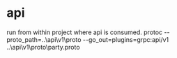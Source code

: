 # api

run from within project where api is consumed.
protoc --proto_path=..\api\v1\proto --go_out=plugins=grpc:api/v1 ..\api\v1\proto\party.proto